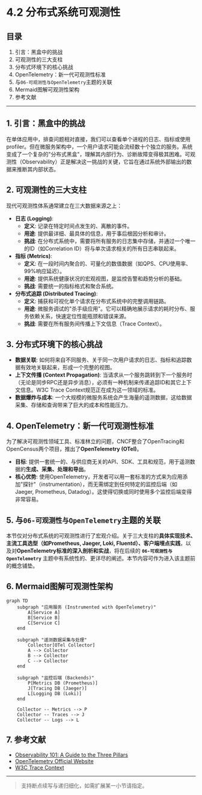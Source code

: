 # 4.2 分布式系统可观测性

## 目录

1. 引言：黑盒中的挑战
2. 可观测性的三大支柱
3. 分布式环境下的核心挑战
4. OpenTelemetry：新一代可观测性标准
5. 与`06-可观测性与OpenTelemetry`主题的关联
6. Mermaid图解可观测性架构
7. 参考文献

---

## 1. 引言：黑盒中的挑战

在单体应用中，排查问题相对直接，我们可以查看单个进程的日志、指标或使用profiler。但在微服务架构中，一个用户请求可能会流经数十个独立的服务。系统变成了一个复杂的"分布式黑盒"，理解其内部行为、诊断故障变得极其困难。可观测性（Observability）正是解决这一挑战的关键，它旨在通过系统外部输出的数据来推断其内部状态。

## 2. 可观测性的三大支柱

现代可观测性体系通常建立在三大数据来源之上：

- **日志 (Logging)**:
  - **定义**: 记录在特定时间点发生的、离散的事件。
  - **用途**: 提供最详细、最具体的信息，用于事后根因分析和审计。
  - **挑战**: 在分布式系统中，需要将所有服务的日志集中存储，并通过一个唯一的ID（如Correlation ID）将与单次请求相关的所有日志串联起来。
- **指标 (Metrics)**:
  - **定义**: 在一段时间内聚合的、可量化的数值数据（如QPS、CPU使用率、99%响应延迟）。
  - **用途**: 提供系统健康状况的宏观视图，是监控告警和趋势分析的基础。
  - **挑战**: 需要统一的指标格式和聚合系统。
- **分布式追踪 (Distributed Tracing)**:
  - **定义**: 捕获和可视化单个请求在分布式系统中的完整调用链路。
  - **用途**: 微服务调试的"杀手级应用"。它可以精确地展示请求的耗时分布、服务依赖关系，快速定位性能瓶颈和错误来源。
  - **挑战**: 需要在所有服务间传播上下文信息（Trace Context）。

## 3. 分布式环境下的核心挑战

- **数据关联**: 如何将来自不同服务、关于同一次用户请求的日志、指标和追踪数据有效地关联起来，形成一个完整的视图。
- **上下文传播 (Context Propagation)**: 当请求从一个服务跳转到下一个服务时（无论是同步RPC还是异步消息），必须有一种机制来传递追踪ID和其它上下文信息。W3C Trace Context规范正在成为这一领域的标准。
- **数据爆炸与成本**: 一个大规模的微服务系统会产生海量的遥测数据，这给数据采集、存储和查询带来了巨大的成本和性能压力。

## 4. OpenTelemetry：新一代可观测性标准

为了解决可观测性领域工具、标准林立的问题，CNCF整合了OpenTracing和OpenCensus两个项目，推出了**OpenTelemetry (OTel)**。

- **目标**: 提供一套统一的、与供应商无关的API、SDK、工具和规范，用于遥测数据的**生成、采集、处理和导出**。
- **核心优势**: 使用OpenTelemetry，开发者可以用一套标准的方式来为应用添加"探针"（instrumentation），而无需绑定到任何特定的监控后端（如Jaeger, Prometheus, Datadog）。这使得切换或同时使用多个监控后端变得非常容易。

## 5. 与`06-可观测性与OpenTelemetry`主题的关联

本节仅对分布式系统的可观测性进行了宏观介绍。关于三大支柱的**具体实现技术、主流工具选型（如Prometheus, Jaeger, Loki, Fluentd）、客户端埋点实践**，以及对**OpenTelemetry标准的深入剖析和实战**，将在后续的 **`06-可观测性与OpenTelemetry`** 主题中有系统性的、更详尽的阐述。本节内容可作为进入该主题前的概念铺垫。

## 6. Mermaid图解可观测性架构

```mermaid
graph TD
    subgraph "应用服务 (Instrumented with OpenTelemetry)"
        A[Service A]
        B[Service B]
        C[Service C]
    end

    subgraph "遥测数据采集与处理"
        Collector[OTel Collector]
        A --> Collector
        B --> Collector
        C --> Collector
    end

    subgraph "监控后端 (Backends)"
        P[Metrics DB (Prometheus)]
        J[Tracing DB (Jaeger)]
        L[Logging DB (Loki)]
    end

    Collector -- Metrics --> P
    Collector -- Traces --> J
    Collector -- Logs --> L
```

## 7. 参考文献

- [Observability 101: A Guide to the Three Pillars](https://www.honeycomb.io/blog/observability-101-blog-series)
- [OpenTelemetry Official Website](https://opentelemetry.io/)
- [W3C Trace Context](https://www.w3.org/TR/trace-context/)

---
> 支持断点续写与递归细化，如需扩展某一小节请指定。

